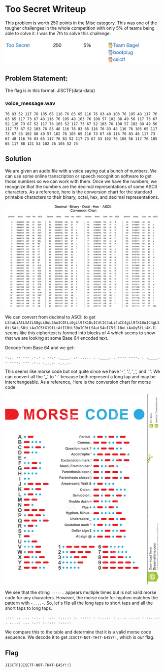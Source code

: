 # Too Secret Writeup

This problem is worth 250 points in the Misc category. This was one of the tougher challenges in the whole competition with only 5% of teams being able to solve it. I was the 7th to solve this challenge.

![](https://github.com/csn3rd/JISCTFWriteups/blob/master/Screen%20Shot%202020-11-21%20at%203.23.03%20PM.png)

## Problem Statement:
The flag is in this format: JISCTF{data-data}

### voice_message.wav
```
76 83 52 117 76 105 65 116 76 83 65 116 76 83 48 103 76 105 48 117 76 83 65 117 73 67 48 116 76 105 48 103 76 108 57 102 88 49 56 117 73 67 52 116 73 67 52 117 76 105 52 117 73 67 52 103 76 108 57 102 88 49 56 117 73 67 52 103 76 83 48 116 76 83 65 116 76 83 48 116 76 105 65 117 73 67 53 102 88 49 57 102 76 105 65 116 73 67 48 116 76 83 48 117 73 67 48 116 76 83 65 117 76 83 52 117 73 67 53 102 76 108 56 117 76 105 65 117 88 121 53 102 76 105 52 75
```

## Solution

We are given an audio file with a voice saying out a bunch of numbers. We can use some online transcription or speech recognition software to get those numbers so we can work with them. Once we have the numbers, we recognize that the numbers are the decimal representations of some ASCII characters. As a reference, here is the conversion chart for the standard printable characters to their binary, octal, hex, and decimal representations.

![](https://github.com/csn3rd/JISCTFWriteups/blob/master/ascii_table.png)

We can convert from decimal to ASCII to get `LS4uLiAtLSAtLS0gLi0uLSAuIC0tLi0gLl9fX18uIC4tIC4uLi4uIC4gLl9fX18uIC4gLS0tLSAtLS0tLiAuIC5fX19fLiAtIC0tLS0uIC0tLSAuLS4uIC5fLl8uLiAuXy5fLi4K`. It seems like this ciphertext is formed into blocks of 4 which seems to show that we are looking at some Base 64 encoded text.

Decode from Base 64 and we get:
```
-... -- --- .-.- . --.- .____. .- ..... . .____. . ---- ----. . .____. - ----. --- .-.. ._._.. ._._..
```

This seems like morse code but not quite since we have '-', '.', '\_', and ' '. We can convert all the '\_' to '-' because both represent a long tap and may be interchangeable. As a reference, Here is the conversion chart for morse code.

![](https://github.com/csn3rd/JISCTFWriteups/blob/master/morse_table.jpg)

We see that the string `.----.` appears multiple times but is not valid morse code for any characters. However, the morse code for hyphen matches the pattern with `-....-`. So, let's flip all the long taps to short taps and all the short taps to long taps.

```
.--- .. ... -.-. - ..-. -....- -. ----- - -....- - .... ....- - -....- . ....- ... -.-- -.-.-- -.-.--
```

We compare this to the table and determine that it is a valid morse code sequence. We decode it to get `JISCTF-N0T-TH4T-E4SY!!`, which is our flag.

## Flag

`JISCTF{JISCTF-N0T-TH4T-E4SY!!}`


